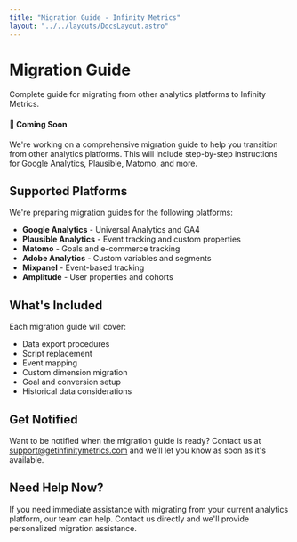 ```yaml
---
title: "Migration Guide - Infinity Metrics"
layout: "../../layouts/DocsLayout.astro"
---
```


# Migration Guide

Complete guide for migrating from other analytics platforms to Infinity Metrics.

<div class="note">
<h4>🚧 Coming Soon</h4>
<p>We're working on a comprehensive migration guide to help you transition from other analytics platforms. This will include step-by-step instructions for Google Analytics, Plausible, Matomo, and more.</p>
</div>

## Supported Platforms

We're preparing migration guides for the following platforms:

- **Google Analytics** - Universal Analytics and GA4
- **Plausible Analytics** - Event tracking and custom properties
- **Matomo** - Goals and e-commerce tracking
- **Adobe Analytics** - Custom variables and segments
- **Mixpanel** - Event-based tracking
- **Amplitude** - User properties and cohorts

## What's Included

Each migration guide will cover:

- Data export procedures
- Script replacement
- Event mapping
- Custom dimension migration
- Goal and conversion setup
- Historical data considerations

## Get Notified

Want to be notified when the migration guide is ready? Contact us at [support@getinfinitymetrics.com](mailto:support@getinfinitymetrics.com) and we'll let you know as soon as it's available.

## Need Help Now?

If you need immediate assistance with migrating from your current analytics platform, our team can help. Contact us directly and we'll provide personalized migration assistance.
